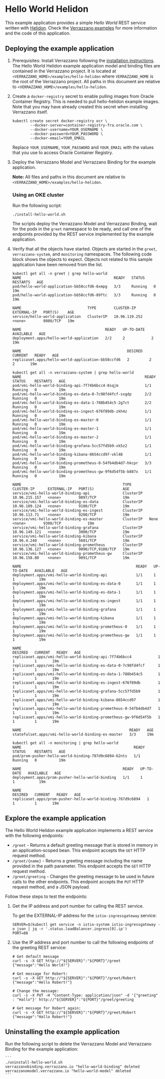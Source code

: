 
# Hello World Helidon

This example application provides a simple *Hello World* REST service written with [Helidon](https://helidon.io).
Check the [Verrazzano examples](https://github.com/verrazzano/examples) for more information and the code of this
application.

## Deploying the example application

1. Prerequisites: Install Verrazzano following the [installation instructions](../../install/README.md).
   The Hello World Helidon example application model and binding files are contained in the Verrazzano project.
   It is located at `<VERRAZZANO_HOME>/examples/hello-helidon` where `VERRAZZANO_HOME` is the root of the
   Verrazzano project. All paths in this document are relative to `<VERRAZZANO_HOME>/examples/hello-helidon`.

1. Create a `docker-registry` secret to enable pulling images from Oracle Container
   Registry.  This is needed to pull hello-helidon example images.  Note that you
   may have already created this secret when installing Verrazzano itself.

   ```
   kubectl create secret docker-registry ocr \
           --docker-server=container-registry-fra.oracle.com \
           --docker-username=YOUR_USERNAME \
           --docker-password=YOUR_PASSWORD \
           --docker-email=YOUR_EMAIL
   ```

   Replace `YOUR_USERNAME`, `YOUR_PASSWORD` and `YOUR_EMAIL` with the values that you
   use to access Oracle Container Registry.

1. Deploy the Verrazzano Model and Verrazzano Binding for the example application.

    **Note:**  All files and paths in this document are relative to `<VERRAZZANO_HOME>/examples/hello-helidon`.

    ### Using an OKE cluster
    Run the following script:

    ```
    ./install-hello-world.sh
    ```

   The scripts deploy the Verrazzano Model and Verrazzano Binding, wait for the pods in the `greet` namespace to be
   ready, and call one of the endpoints provided by the REST service implemented by the example application.

1. Verify that all the objects have started. Objects are started in the `greet`, `verrazzano-system`, and `monitoring`
  namespaces. The following code block shows the objects to expect. Objects not related to this sample application
  have been removed from the list.

    ```
    kubectl get all -n greet | grep hello-world
    NAME                                          READY   STATUS    RESTARTS   AGE
    pod/hello-world-application-bb58ccfd6-6xmpg   3/3     Running   0          19m
    pod/hello-world-application-bb58ccfd6-89ftc   3/3     Running   0          19m

    NAME                              TYPE        CLUSTER-IP      EXTERNAL-IP   PORT(S)    AGE
    service/hello-world-application   ClusterIP   10.96.119.252   <none>        8080/TCP   19m

    NAME                                      READY   UP-TO-DATE   AVAILABLE   AGE
    deployment.apps/hello-world-application   2/2     2            2           19m

    NAME                                                DESIRED   CURRENT   READY   AGE
    replicaset.apps/hello-world-application-bb58ccfd6   2         2         2       19m

    kubectl get all -n verrazzano-system | grep hello-world
    NAME                                                        READY   STATUS    RESTARTS   AGE
    pod/vmi-hello-world-binding-api-7f74b6bcc4-8sqjm            1/1     Running   0          19m
    pod/vmi-hello-world-binding-es-data-0-7c98fd4fcf-sxgdp      2/2     Running   0          19m
    pod/vmi-hello-world-binding-es-data-1-788b454c5-2g7ct       2/2     Running   0          19m
    pod/vmi-hello-world-binding-es-ingest-676f89db-zkh4z        1/1     Running   0          19m
    pod/vmi-hello-world-binding-es-master-0                     1/1     Running   0          19m
    pod/vmi-hello-world-binding-es-master-1                     1/1     Running   0          19m
    pod/vmi-hello-world-binding-es-master-2                     1/1     Running   0          19m
    pod/vmi-hello-world-binding-grafana-5cc57fd5b9-xk5z2        1/1     Running   0          19m
    pod/vmi-hello-world-binding-kibana-8654ccd97-vkl48          1/1     Running   0          19m
    pod/vmi-hello-world-binding-prometheus-0-54fb4db4d7-hkcpr   3/3     Running   0          19m
    pod/vmi-hello-world-binding-prometheus-gw-9f6d54f5b-b887x   1/1     Running   0          19m

    NAME                                              TYPE        CLUSTER-IP      EXTERNAL-IP   PORT(S)             AGE
    service/vmi-hello-world-binding-api               ClusterIP   10.96.215.157   <none>        9097/TCP            19m
    service/vmi-hello-world-binding-es-data           ClusterIP   10.96.109.124   <none>        9100/TCP            19m
    service/vmi-hello-world-binding-es-ingest         ClusterIP   10.96.113.71    <none>        9200/TCP            19m
    service/vmi-hello-world-binding-es-master         ClusterIP   None            <none>        9300/TCP            19m
    service/vmi-hello-world-binding-grafana           ClusterIP   10.96.149.121   <none>        3000/TCP            19m
    service/vmi-hello-world-binding-kibana            ClusterIP   10.96.4.240     <none>        5601/TCP            19m
    service/vmi-hello-world-binding-prometheus        ClusterIP   10.96.136.127   <none>        9090/TCP,9100/TCP   19m
    service/vmi-hello-world-binding-prometheus-gw     ClusterIP   10.96.158.80    <none>        9091/TCP            19m

    NAME                                                    READY   UP-TO-DATE   AVAILABLE   AGE
    deployment.apps/vmi-hello-world-binding-api             1/1     1            1           19m
    deployment.apps/vmi-hello-world-binding-es-data-0       1/1     1            1           19m
    deployment.apps/vmi-hello-world-binding-es-data-1       1/1     1            1           19m
    deployment.apps/vmi-hello-world-binding-es-ingest       1/1     1            1           19m
    deployment.apps/vmi-hello-world-binding-grafana         1/1     1            1           19m
    deployment.apps/vmi-hello-world-binding-kibana          1/1     1            1           19m
    deployment.apps/vmi-hello-world-binding-prometheus-0    1/1     1            1           19m
    deployment.apps/vmi-hello-world-binding-prometheus-gw   1/1     1            1           19m

    NAME                                                              DESIRED   CURRENT   READY   AGE
    replicaset.apps/vmi-hello-world-binding-api-7f74b6bcc4            1         1         1       19m
    replicaset.apps/vmi-hello-world-binding-es-data-0-7c98fd4fcf      1         1         1       19m
    replicaset.apps/vmi-hello-world-binding-es-data-1-788b454c5       1         1         1       19m
    replicaset.apps/vmi-hello-world-binding-es-ingest-676f89db        1         1         1       19m
    replicaset.apps/vmi-hello-world-binding-grafana-5cc57fd5b9        1         1         1       19m
    replicaset.apps/vmi-hello-world-binding-kibana-8654ccd97          1         1         1       19m
    replicaset.apps/vmi-hello-world-binding-prometheus-0-54fb4db4d7   1         1         1       19m
    replicaset.apps/vmi-hello-world-binding-prometheus-gw-9f6d54f5b   1         1         1       19m

    NAME                                                 READY   AGE
    statefulset.apps/vmi-hello-world-binding-es-master   3/3     19m

    kubectl get all -n monitoring | grep hello-world
    NAME                                                   READY   STATUS    RESTARTS   AGE
    pod/prom-pusher-hello-world-binding-787d9c6894-62nts   1/1     Running   0          19m

    NAME                                              READY   UP-TO-DATE   AVAILABLE   AGE
    deployment.apps/prom-pusher-hello-world-binding   1/1     1            1           19m

    NAME                                                         DESIRED   CURRENT   READY   AGE
    replicaset.apps/prom-pusher-hello-world-binding-787d9c6894   1         1         1       19m
    ```
## Explore the example application

The Hello World Helidon example application implements a REST service with the following endpoints:

- `/greet` - Returns a default greeting message that is stored in memory in an application-scoped bean.
This endpoint accepts the `GET` HTTP request method.
- `/greet/{name}` - Returns a greeting message including the name provided in the path parameter. This
endpoint accepts the `GET` HTTP request method.
- `/greet/greeting` - Changes the greeting message to be used in future calls to the other endpoints. This
endpoint accepts the `PUT` HTTP request method, and a JSON payload.

Follow these steps to test the endpoints:

1. Get the IP address and port number for calling the REST service.

   To get the EXTERNAL-IP address for the `istio-ingressgateway` service:

    ```
    SERVER=$(kubectl get service -n istio-system istio-ingressgateway -o json | jq -r '.status.loadBalancer.ingress[0].ip')
    PORT=80
    ```

1. Use the IP address and port number to call the following endpoints of the greeting REST service:

    ```
    # Get default message
    curl -s -X GET http://"${SERVER}":"${PORT}"/greet
    {"message":"Hello World!"}

    # Get message for Robert:
    curl -s -X GET http://"${SERVER}":"${PORT}"/greet/Robert
    {"message":"Hello Robert!"}

    # Change the message:
    curl -s -X PUT -H "Content-Type: application/json" -d '{"greeting" : "Hallo"}' http://"${SERVER}":"${PORT}"/greet/greeting

    # Get message for Robert again:
    curl -s -X GET http://"${SERVER}":"${PORT}"/greet/Robert
    {"message":"Hallo Robert!"}
    ```

## Uninstalling the example application

Run the following script to delete the Verrazzano Model and Verrazzano Binding for the example application:

    ```
    ./uninstall-hello-world.sh
    verrazzanobinding.verrazzano.io "hello-world-binding" deleted
    verrazzanomodel.verrazzano.io "hello-world-model" deleted
    ```
